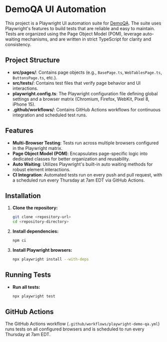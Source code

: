 # DemoQA UI Automation

This project is a Playwright UI automation suite for [DemoQA](https://demoqa.com/). The suite uses Playwright's features to build tests that are reliable and easy to maintain. Tests are organized using the Page Object Model (POM), leverage auto-waiting mechanisms, and are written in strict TypeScript for clarity and consistency.

## Project Structure

- **src/pages/**: Contains page objects (e.g., `BasePage.ts`, `WebTablesPage.ts`, `ButtonsPage.ts`, etc.).
- **src/tests/**: Contains test files that verify page behavior and UI interactions.
- **playwright.config.ts**: The Playwright configuration file defining global settings and a browser matrix (Chromium, Firefox, WebKit, Pixel 8, iPhone 15).
- **.github/workflows/**: Contains GitHub Actions workflows for continuous integration and scheduled test runs.

## Features

- **Multi-Browser Testing**: Tests run across multiple browsers configured in the Playwright matrix.
- **Page Object Model (POM)**: Encapsulates page-specific logic into dedicated classes for better organization and reusability.
- **Auto Waiting**: Utilizes Playwright's built-in auto waiting methods for robust element interactions.
- **CI Integration**: Automated tests run on every push and pull request, with a scheduled run every Thursday at 7am EDT via GitHub Actions.

## Installation

1. **Clone the repository:**

   ```bash
   git clone <repository-url>
   cd <repository-directory>
   ```

2. **Install dependencies:**

   ```bash
   npm ci
   ```

3. **Install Playwright browsers:**
   ```bash
   npx playwright install --with-deps
   ```

## Running Tests

- **Run all tests:**
  ```bash
  npx playwright test
  ```

## GitHub Actions

The GitHub Actions workflow (`.github/workflows/playwright-demo-qa.yml`) runs tests on all configured browsers and is scheduled to run every Thursday at 7am EDT.
